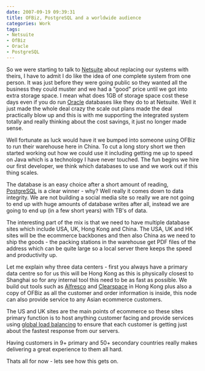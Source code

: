```yaml
---
date: 2007-09-19 09:39:31
title: OFBiz, PostgreSQL and a worldwide audience
categories: Work
tags:
- Netsuite
- OfBiz
- Oracle
- PostgreSQL
---
```


So we were starting to talk to [Netsuite](http://www.netsuite.com) about replacing our systems with theirs, I have to admit I do like the idea of one complete system from one person. It was just before they were going public so they wanted all the business they could muster and we had a "good" price until we got into extra storage space. I mean what does 1GB of storage space cost these days even if you do run [Oracle](http://www.oracle.com) databases like they do to at Netsuite. Well it just made the whole deal crazy the scale out plans made the deal practically blow up and this is with me supporting the integrated system totally and really thinking about the cost savings, it just no longer made sense.

Well fortunate as luck would have it we bumped into someone using OFBiz to run their warehouse here in China. To cut a long story short we then started working out how we could use it including getting me up to speed on Java which is a technology I have never touched. The fun begins we hire our first developer, we think which databases to use and we work out if this thing scales.

The database is an easy choice after a short amount of reading, [PostgreSQL](http://www.postgresql.org) is a clear winner - why? Well really it comes down to data integrity. We are not building a social media site so really we are not going to end up with huge amounts of database writes after all, instead we are going to end up (in a few short years) with TB's of data.

The interesting part of the mix is that we need to have multiple database sites which include USA, UK, Hong Kong and China. The USA, UK and HK sites will be the ecommerce backbones and then also China as we need to ship the goods - the packing stations in the warehouse get PDF files of the address which can be quite large so a local server there keeps the speed and productivity up.

Let me explain why three data centers - first you always have a primary data centre so for us this will be Hong Kong as this is physically closest to Shanghai so for any internal tool this need to be as fast as possible. We build out tools such as [Alfresco](http://www.alfresco.com) and [Clearspace](http://www.jivesoftware.com/products/clearspace) in Hong Kong plus also a copy of OFBiz as all the customer and order information is inside, this node can also provide service to any Asian ecommerce customers.

The US and UK sites are the main points of ecommerce so these sites primary function is to host anything customer facing and provide services using [global load balancing](http://www.cisco.com/warp/public/117/css_glb_sticky.html) to ensure that each customer is getting just about the fastest response from our servers.

Having customers in 9+ primary and 50+ secondary countries really makes delivering a great experience to them all hard.

Thats all for now - lets see how this gets on.
